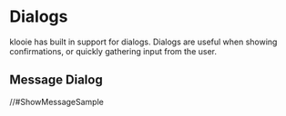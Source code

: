 ﻿# Dialogs

klooie has built in support for dialogs. Dialogs are useful when showing confirmations, or quickly gathering input from the user.

## Message Dialog

//#ShowMessageSample